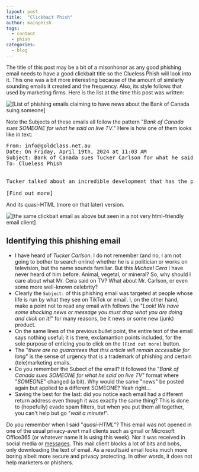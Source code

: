 ```yaml
---
layout: post
title:  "Clickbait Phish"
author: mainphish
tags:
  - content
  - phish
categories: 
  - blog
---
```


The title of this post may be a bit of a misonhonor as any good phishing email
needs to have a good clickbait title so the Clueless Phish will look into it.
This one was a bit more interesting because of the amount of similarly sounding
emails it created and the frequency. Also, its style follows that used by 
marketing firms. 
Here is the list at the time this post was written:

<img src="/images/2024/phish22a.png" 
class="align-center" alt="[List of phishing emails claiming to have news
about  the Bank of Canada suing someone]">

Note the Subjects of these emails all follow the pattern
"*Bank of Canada sues SOMEONE for what he said on live TV*." Here is how one
of them looks like in text:


<pre>
From: info@goldclass.net.au <info@goldclass.net.au>
Date: On Friday, April 19th, 2024 at 11:03 AM
Subject: Bank of Canada sues Tucker Carlson for what he said on live TV
To: Clueless Phish <cluelessphish@example.com>


Tucker talked about an incredible development that has the potential to astonish everyone. And everyone was already very interested as soon as he began to explain the essence; a call came to the studio from a major bank in Spain instructing to immediately halt the interview! What did Tucker Carlson say that so outraged the government and banks that they now threaten him with legal action? In this article, we have gathered all the most important information for you, as the interview is no longer available, and there are no guarantees that this article will remain accessible for long.

[Find out more]
</pre>

And its quasi-HTML (more on that later) version.

<img src="/images/2024/phish22b.png" 
class="align-center" alt="[the same clickbait email as above but seen in a not
very html-friendly email client]">

## Identifying this phishing email
- I have heard of *Tucker Carlson*. I do not remember (and no, I am not going
to bother to search online) whether he is a politician or works on television, 
but the name sounds familiar. But this *Michael Cera* I have never heard of him
before. Animal, vegetal, or mineral? So, why should I care about what Mr. Cera
said on TV? What about Mr. Carlson, or even some more well-known celebrity?
- Clearly the `Subject:` of this phishing email was targeted at people whose
life is run by what they see on TikTok or email. I, on the other hand, make a
point not to read any email with follows the "*Look! We have some shocking 
news or message you must drop what you are doing and click on it!*" for many
reasons, be it news or some new (junk) product.
- On the same lines of the previous bullet point, the entire text of the email
says nothing useful; it is there, exclamantion points included, for the sole 
purpose of enticing you to click on the `[Find out more]` button. 
- The "*there are no guarantees that this article will remain accessible for long*"
is the sense of urgency that is a trademark of phishing and certain
(tele)marketing emails.
- Do you remember the Subect of the email? It followed the 
"*Bank of Canada sues SOMEONE for what he said on live TV*" format where 
"*SOMEONE*" changed (a bit). Why would the same "news" be posted again but
applied to a different SOMEONE? Yeah right...
- Saving the best for the last: did you notice each email had a different
return address even though it was exactly the same thing? This is done to
(hopefully) evade spam filters, but when you put them all together, you can't
help but go "*wait a minute!*".


Do you remember when I said "*quasi-HTML*"? This email was not opened in 
one of the usual privacy-avert mail clients such as gmail or Microsoft 
Office365 (or whatever name it is using this week). Nor it was received in
social media or
[messages](https://phishphillet.com/blog/2023/12/08/swiss-phish-message.html).
This mail client blocks a lot of bits and bobs, only downloading the text of
email. As a resultsaid email looks much more boring albeit more secure and
privacy protecting. In other words, it does not help marketers or phishers.
